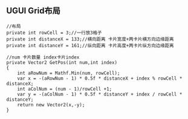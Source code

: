 ## UGUI Grid布局
    //布局
    private int rowCell = 3;//一行放3格子
    private int distanceX = 133;//横向距离 卡片宽度+两卡片横方向边缘距离
    private int distanceY = 161;//纵向距离 卡片高度+两卡片纵方向边缘距离

    //num 卡片数量 index卡片index
    private Vector2 GetPos(int num,int index)
    {
        int aRowNum = Mathf.Min(num, rowCell);
        var x = -(aRowNum - 1) * 0.5f * distanceX + index % rowCell * distanceX;
        int aColNum = (num - 1)/rowCell +1;
        var y = -(aColNum - 1) * 0.5f * distanceY + index / rowCell * distanceY;
        return new Vector2(x,-y);
    }